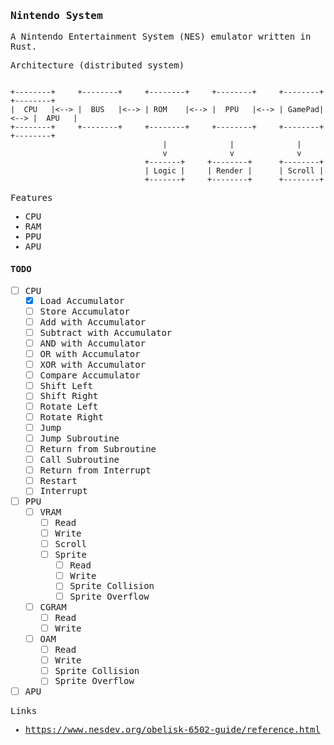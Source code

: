<samp>

### Nintendo System

A Nintendo Entertainment System (NES) emulator written in Rust.

Architecture (distributed system)

```plaintext

+--------+     +--------+     +--------+     +--------+     +--------+     +--------+
|  CPU   |<--> |  BUS   |<--> | ROM    |<--> |  PPU   |<--> | GamePad|<--> |  APU   |
+--------+     +--------+     +--------+     +--------+     +--------+     +--------+
                                  |              |              |
                                  v              v              v
                              +-------+     +--------+      +--------+
                              | Logic |     | Render |      | Scroll |
                              +-------+     +--------+      +--------+

```

Features

- CPU
- RAM
- PPU
- APU

#### TODO

- [ ] CPU
  - [x] Load Accumulator
  - [ ] Store Accumulator
  - [ ] Add with Accumulator
  - [ ] Subtract with Accumulator
  - [ ] AND with Accumulator
  - [ ] OR with Accumulator
  - [ ] XOR with Accumulator
  - [ ] Compare Accumulator
  - [ ] Shift Left
  - [ ] Shift Right
  - [ ] Rotate Left
  - [ ] Rotate Right
  - [ ] Jump
  - [ ] Jump Subroutine
  - [ ] Return from Subroutine
  - [ ] Call Subroutine
  - [ ] Return from Interrupt
  - [ ] Restart
  - [ ] Interrupt
- [ ] PPU
  - [ ] VRAM
    - [ ] Read
    - [ ] Write
    - [ ] Scroll
    - [ ] Sprite
      - [ ] Read
      - [ ] Write
      - [ ] Sprite Collision
      - [ ] Sprite Overflow
  - [ ] CGRAM
    - [ ] Read
    - [ ] Write
  - [ ] OAM
    - [ ] Read
    - [ ] Write
    - [ ] Sprite Collision
    - [ ] Sprite Overflow
- [ ] APU

Links

- https://www.nesdev.org/obelisk-6502-guide/reference.html
